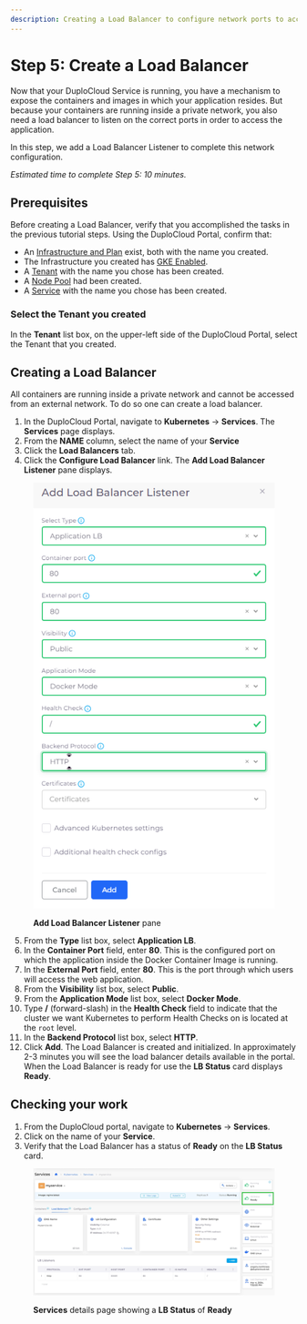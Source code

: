 ```yaml
---
description: Creating a Load Balancer to configure network ports to access the application
---
```


# Step 5: Create a Load Balancer

Now that your DuploCloud Service is running, you have a mechanism to expose the containers and images in which your application resides. But because your containers are running inside a private network, you also need a load balancer to listen on the correct ports in order to access the application.

In this step, we add a Load Balancer Listener to complete this network configuration.

_Estimated time to complete Step 5: 10 minutes._

## Prerequisites

Before creating a Load Balancer, verify that you accomplished the tasks in the previous tutorial steps.   Using the DuploCloud Portal, confirm that:

* An [Infrastructure and Plan](../step-1-infrastructure.md) exist, both with the name you created.
* The Infrastructure you created has [GKE Enabled](../step-1-infrastructure.md).
* A [Tenant](../../../azure/quick-start/step-2-tenant.md) with the name you chose has been created.
* A [Node Pool](../../use-cases/disaster-recovery/creating-gke-standard-service.md) had been created.
* A [Service](../create-a-service-with-gke-autopilot/step-3-create-app-via-k8s.md) with the name you chose has been created.&#x20;

### Select the Tenant you created

In the **Tenant** list box, on the upper-left side of the DuploCloud Portal, select the Tenant that you created.

## Creating a Load Balancer

All containers are running inside a private network and cannot be accessed from an external network. To do so one can create a load balancer.

1. In the DuploCloud Portal, navigate to **Kubernetes** -> **Services**. The **Services** page displays.&#x20;
2. From the **NAME** column, select the name of your **Service**
3. Click the **Load Balancers** tab.
4. Click the **Configure Load Balancer** link. The **Add Load Balancer Listener** pane displays.

<div align="left">

<figure><img src="../../../.gitbook/assets/image (12) (5).png" alt=""><figcaption><p><strong>Add Load Balancer Listener</strong> pane</p></figcaption></figure>

</div>

5. From the **Type** list box, select **Application LB**.
6. In the **Container Port** field, enter **80**. This is the configured port on which the application inside the Docker Container Image is running.&#x20;
7. In the **External Port** field, enter **80**. This is the port through which users will access the web application.
8. From the **Visibility** list box, select **Public**.
9. From the **Application Mode** list box, select **Docker Mode**.
10. Type **/** (forward-slash) in the **Health Check** field to indicate that the cluster we want Kubernetes to perform Health Checks on is located at the `root` level.
11. In the **Backend Protocol** list box, select **HTTP**.
12. Click **Add**. The Load Balancer is created and initialized. In approximately 2-3 minutes you will see the load balancer details available in the portal. When the Load Balancer is ready for use the **LB Status** card displays **Ready**.&#x20;

## Checking your work

1. From the DuploCloud portal, navigate to **Kubernetes** -> **Services**.
2. Click on the name of your **Service**.
3. Verify that the Load Balancer has a status of **Ready** on the **LB Status** card.&#x20;

<figure><img src="../../../.gitbook/assets/screenshot-nimbusweb.me-2024.03.04-20_28_33.png" alt=""><figcaption><p><strong>Services</strong> details page showing a <strong>LB Status</strong> of <strong>Ready</strong></p></figcaption></figure>
